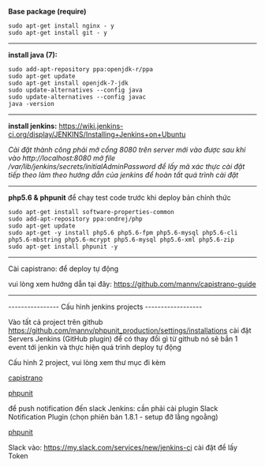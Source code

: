 **Base package (require)**

```
sudo apt-get install nginx - y
sudo apt-get install git - y
```

----------

**install java (7):**
```
sudo add-apt-repository ppa:openjdk-r/ppa
sudo apt-get update
sudo apt-get install openjdk-7-jdk
sudo update-alternatives --config java
sudo update-alternatives --config javac
java -version
```

----------

**install jenkins:**
https://wiki.jenkins-ci.org/display/JENKINS/Installing+Jenkins+on+Ubuntu

*Cài đặt thành công phải mở cổng 8080 trên server mới vào được
sau khi vào http://localhost:8080
mở file /var/lib/jenkins/secrets/initialAdminPassword để lấy mã xác thực cài đặt
tiếp theo làm theo hướng dẫn của jenkins để hoàn tất quá trình cài đặt*

----------

**php5.6 & phpunit** 
để chạy test code trước khi deploy bản chính thức
```
sudo apt-get install software-properties-common
sudo add-apt-repository ppa:ondrej/php
sudo apt-get update
sudo apt-get -y install php5.6 php5.6-fpm php5.6-mysql php5.6-cli php5.6-mbstring php5.6-mcrypt php5.6-mysql php5.6-xml php5.6-zip
sudo apt-get install phpunit -y
```

----------

Cài capistrano: để deploy tự động

vui lòng xem hướng dẫn tại đây: https://github.com/mannv/capistrano-guide

----------

---------------- Cấu hình jenkins projects ------------------

Vào tất cả project trên github
https://github.com/mannv/phpunit_production/settings/installations
cài đặt Servers Jenkins (GitHub plugin) để có thay đổi gì từ github nó sẽ bắn 1 event tới jenkin và thực hiện quá trình deploy tự động

Cấu hình 2 project, vui lòng xem thư mục đi kèm

[capistrano](https://github.com/mannv/jenkins/tree/master/capistrano)

[phpunit](https://github.com/mannv/jenkins/tree/master/phpunit)

để push notification đến slack
Jenkins: cần phải cài plugin
Slack Notification Plugin (chọn phiên bản 1.8.1 - setup đỡ lằng ngoằng)

[phpunit](https://github.com/mannv/jenkins/tree/master/plugin)

Slack
vào:  https://my.slack.com/services/new/jenkins-ci
cài đặt để lấy Token


